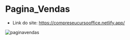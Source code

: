 # Pagina_Vendas

* Link do site: https://compreseucursooffice.netlify.app/

![paginavendas](https://user-images.githubusercontent.com/83989931/186268830-1d284d69-f37f-4fd9-b508-ec996307b686.png)
